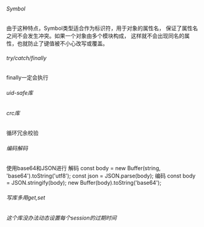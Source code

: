 ###### Symbol
由于这种特点，Symbol类型适合作为标识符，用于对象的属性名，
保证了属性名之间不会发生冲突。如果一个对象由多个模块构成，
这样就不会出现同名的属性，也就防止了键值被不小心改写或覆盖。
###### try/catch/finally
finally一定会执行
###### uid-safe库
###### crc库
循环冗余校验
###### 编码解码
使用base64和JSON进行
解码
const body = new Buffer(string, 'base64').toString('utf8');
const json = JSON.parse(body);
编码
const body = JSON.stringify(body);
new Buffer(body).toString('base64');
###### 写库多用get,set
###### 这个库没办法动态设置每个session的过期时间
